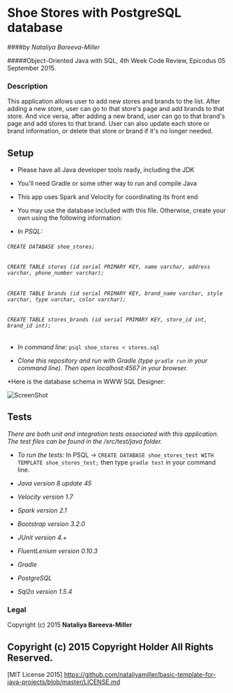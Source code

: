 # Shoe Stores with PostgreSQL database

####_by Nataliya Bareeva-Miller_

#####Object-Oriented Java with SQL, 4th Week Code Review, Epicodus 05 September 2015.


### Description

This application allows user to add new stores and brands to the list. After adding a new store, user can go to that store's page and add brands to that store. And vice versa, after adding a new brand, user can go to that brand's page and add stores to that brand. User can also update each store or brand information, or delete that store or brand if it's no longer needed. 


## Setup

* Please have all Java developer tools ready, including the JDK
* You'll need Gradle or some other way to run and compile Java
* This app uses Spark and Velocity for coordinating its front end
* You may use the database included with this file. Otherwise, create your own using the following information:

* _In PSQL:_
###### ``CREATE DATABASE shoe_stores;``
###### ``CREATE TABLE stores (id serial PRIMARY KEY, name varchar, address varchar, phone_number varchar);``
###### ``CREATE TABLE brands (id serial PRIMARY KEY, brand_name varchar, style varchar, type varchar, color varchar);``
###### ``CREATE TABLE stores_brands (id serial PRIMARY KEY, store_id int, brand_id int);``

* _In command line:_
``psql shoe_stores < stores.sql``

* _Clone this repository and run with Gradle (type ``gradle run`` in your command line). Then open localhost:4567 in your browser._

*Here is the database schema in WWW SQL Designer:

![ScreenShot](https://cloud.githubusercontent.com/assets/10698013/9706092/3b8d295c-548f-11e5-8612-1912c2a5d874.png)


## Tests

_There are both unit and integration tests associated with this application. The test files can be found in the /src/test/java folder._
* _To run the tests:_
 In PSQL -> ``CREATE DATABASE shoe_stores_test WITH TEMPLATE shoe_stores_test;`` then type
``gradle test`` in your command line.


* _Java version 8 update 45_
* _Velocity version 1.7_
* _Spark version 2.1_
* _Bootstrap version 3.2.0_
* _JUnit version 4.+_
* _FluentLenium version 0.10.3_
* _Gradle_
* _PostgreSQL_
* _Sql2o version 1.5.4_

### Legal

Copyright (c) 2015 **Nataliya Bareeva-Miller**

## Copyright (c) 2015 Copyright Holder All Rights Reserved.
[MIT License 2015] https://github.com/nataliyamiller/basic-template-for-java-projects/blob/master/LICENSE.md
